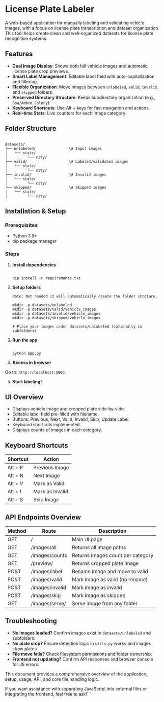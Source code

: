 # License Plate Labeler

A web-based application for manually labeling and validating vehicle images, with a focus on license plate transcription and dataset organization. This tool helps create clean and well-organized datasets for license plate recognition systems.

## Features

- **Dual Image Display**: Shows both full vehicle images and automatic license plate crop previews.
- **Smart Label Management**: Editable label field with auto-capitalization and filtering.
- **Flexible Organization**: Move images between `unlabeled`, `valid`, `invalid`, and `skipped` folders.
- **Preserved Directory Structure**: Keeps subdirectory organization (e.g., `Goa/Ambre_Colony`).
- **Keyboard Shortcuts**: Use Alt + keys for fast navigation and actions.
- **Real-time Stats**: Live counters for each image category.

## Folder Structure

```

datasets/
├── unlabeled/               \# Input images
│   └── state/
│         └── city/
├── valid/                   \# Labeled/validated images
│   └── state/
│         └── city/
├── invalid/                 \# Invalid images
│   └── state/
│         └── city/
└── skipped/                 \# Skipped images
│   └── state/
│         └── city/
```

## Installation & Setup

### Prerequisites
- Python 3.8+
- pip package manager

### Steps

1. **Install dependencies**

    ```
   
    pip install -r requirements.txt
   
    ```

2. **Setup folders**

    ```
    Note: Not needed it will automatically create the folder strcture. 
    
    mkdir -p datasets/unlabeled
    mkdir -p datasets/valid/vehicle_images
    mkdir -p datasets/invalid/vehicle_images
    mkdir -p datasets/skipped/vehicle_images
    
    # Place your images under datasets/unlabeled (optionally in subfolders)
    
    ```

3. **Run the app**

    ```
    
    python app.py
    
    ```

4. **Access in browser**

Go to: `http://localhost:5000`

5. **Start labeling!**

## UI Overview

- Displays vehicle image and cropped plate side-by-side.
- Editable label field pre-filled with filename.
- Buttons: Previous, Next, Valid, Invalid, Skip, Update Label.
- Keyboard shortcuts implemented.
- Displays counts of images in each category.

## Keyboard Shortcuts

| Shortcut | Action                |
|----------|-----------------------|
| Alt + P  | Previous Image        |
| Alt + N  | Next Image            |
| Alt + V  | Mark as Valid         |
| Alt + I  | Mark as Invalid       |
| Alt + S  | Skip Image            |

## API Endpoints Overview

| Method | Route                    | Description                       |
|--------|--------------------------|-----------------------------------|
| GET    | /                        | Main UI page                      |
| GET    | /images/all              | Returns all image paths           |
| GET    | /images/counts           | Returns images count per category |
| GET    | /preview/<filename>      | Returns cropped plate image       |
| POST   | /images/label            | Rename image and move to valid    |
| POST   | /images/valid            | Mark image as valid (no rename)   |
| POST   | /images/invalid          | Mark image as invalid             |
| POST   | /images/skip             | Mark image as skipped             |
| GET    | /images/serve/<filepath> | Serve image from any folder       |

## Troubleshooting

- **No images loaded?** Confirm images exist in `datasets/unlabeled` and subfolders.
- **No plate crop?** Ensure detection logic in `utils.py` works and images show plates.
- **File move fails?** Check filesystem permissions and folder ownership.
- **Frontend not updating?** Confirm API responses and browser console for JS errors.


This document provides a comprehensive overview of the application, setup, usage, API, and core file handling logic.

If you want assistance with separating JavaScript into external files or integrating the frontend, feel free to ask!```

